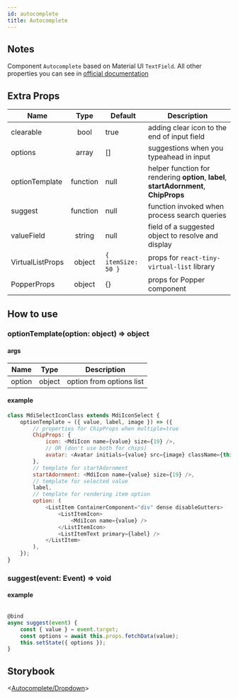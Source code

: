 ```yaml
---
id: autocomplete
title: Autocomplete
---
```


## Notes

Component `Autocomplete` based on Material UI `TextField`. All other properties you can see in [official documentation](https://v3.material-ui.com/api/text-field/)

## Extra Props

Name             |   Type   | Default            | Description
---------------- | :------: | ------------------ | --------------------------------------------------------------------------------------
clearable        |   bool   | true               | adding clear icon to the end of input field
options          |  array   | []                 | suggestions when you typeahead in input
optionTemplate   | function | null               | helper function for rendering **option**, **label**, **startAdornment**, **ChipProps**
suggest          | function | null               | function invoked when process search queries
valueField       |  string  | null               | field of a suggested object to resolve and display
VirtualListProps |  object  | `{ itemSize: 50 }` | props for `react-tiny-virtual-list` library
PopperProps      |  object  | {}                 | props for Popper component

## How to use

### optionTemplate(option: object) => object

#### args

Name   |  Type  | Description
------ | :----: | ------------------------
option | object | option from options list

#### example

```javascript
class MdiSelectIconClass extends MdiIconSelect {
    optionTemplate = ({ value, label, image }) => ({
        // properties for ChipProps when multiple=true
        ChipProps: {
            icon: <MdiIcon name={value} size={19} />,
            // OR (don't use both for chips)
            avatar: <Avatar initials={value} src={image} className={this.props.classes.avatar} />,
        },
        // template for startAdornment
        startAdornment: <MdiIcon name={value} size={19} />,
        // template for selected value
        label,
        // template for rendering item option
        option: (
            <ListItem ContainerComponent="div" dense disableGutters>
                <ListItemIcon>
                    <MdiIcon name={value} />
                </ListItemIcon>
                <ListItemText primary={label} />
            </ListItem>
        ),
    });
}
```

### suggest(event: Event) => void

#### example

```javascript

@bind
async suggest(event) {
    const { value } = event.target;
    const options = await this.props.fetchData(value);
    this.setState({ options });
}
```

## Storybook

<[Autocomplete/Dropdown](/redirect?/storybook/index.html?path=/story/components-autocomplete--dropdown)>
